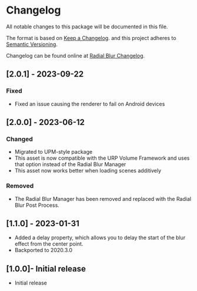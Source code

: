 ﻿# Changelog

All notable changes to this package will be documented in this file.

The format is based on [Keep a Changelog](http://keepachangelog.com/en/1.0.0/).
and this project adheres to [Semantic Versioning](http://semver.org/spec/v2.0.0.html).

Changelog can be found online at [Radial Blur Changelog](https://www.occasoftware.com/changelogs/radial-blur).

## [2.0.1] - 2023-09-22

### Fixed

- Fixed an issue causing the renderer to fail on Android devices

## [2.0.0] - 2023-06-12‍

### Changed

- Migrated to UPM-style package
- This asset is now compatible with the URP Volume Framework and uses that option instead of the Radial Blur Manager
- This asset now works better when loading scenes additively

### Removed

- The Radial Blur Manager has been removed and replaced with the Radial Blur Post Process.

## [1.1.0] - 2023-01-31

- Added a delay property, which allows you to delay the start of the blur effect from the center point.
- Backported to 2020.3.0

## [1.0.0]- Initial release

- Initial release
